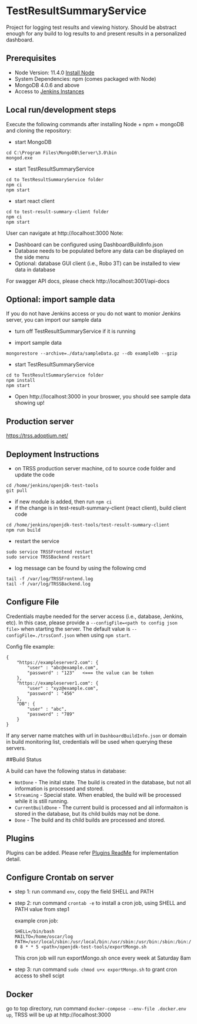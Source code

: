 

# TestResultSummaryService
Project for logging test results and viewing history. Should be abstract enough for any build to log results to and present results in a personalized dashboard.

## Prerequisites
* Node Version: 11.4.0 [Install Node](https://nodejs.org/en/download/)
* System Dependencies: npm (comes packaged with Node)
* MongoDB 4.0.6 and above
* Access to [Jenkins Instances](https://ci.adoptopenjdk.net)

## Local run/development steps
Execute the following commands after installing Node + npm + mongoDB and cloning the repository:
- start MongoDB

```
cd C:\Program Files\MongoDB\Server\3.0\bin
mongod.exe
```

- start TestResultSummaryService

```
cd to TestResultSummaryService folder
npm ci
npm start
```

- start react client

```
cd to test-result-summary-client folder
npm ci
npm start
``` 

User can navigate at http://localhost:3000
Note: 
- Dashboard can be configured using DashboardBuildInfo.json
- Database needs to be populated before any data can be displayed on the side menu
- Optional: database GUI client (i.e., Robo 3T) can be installed to view data in database

For swagger API docs, please check http://localhost:3001/api-docs

## Optional: import sample data
If you do not have Jenkins access or you do not want to monior Jenkins server, you can import our sample data
- turn off TestResultSummaryService if it is running

- import sample data

```
mongorestore --archive=./data/sampleData.gz --db exampleDb --gzip
```

- start TestResultSummaryService

```
cd to TestResultSummaryService folder
npm install
npm start
```

- Open http://localhost:3000 in your broswer, you should see sample data showing up!
## Production server
https://trss.adoptium.net/

## Deployment Instructions
- on TRSS production server machine, cd to source code folder and update the code
```
cd /home/jenkins/openjdk-test-tools
git pull
```

- if new module is added, then run `npm ci`
- if the change is in test-result-summary-client (react client), build client code
```
cd /home/jenkins/openjdk-test-tools/test-result-summary-client
npm run build
```

- restart the service
```
sudo service TRSSFrontend restart
sudo service TRSSBackend restart
```

- log message can be found by using the following cmd
```
tail -f /var/log/TRSSFrontend.log
tail -f /var/log/TRSSBackend.log
```

## Configure File
Credentials maybe needed for the server access (i.e., database, Jenkins, etc). In this case, please provide a `--configFile=<path to config json file>` when starting the server. The default value is  `--configFile=./trssConf.json` when using `npm start`.

Config file example:
```
{
	"https://exampleserver2.com": {
		"user" : "abc@example.com",
		"password" : "123"   <=== the value can be token
	},
	"https://exampleserver1.com": {
		"user" : "xyz@example.com",
		"password" : "456"
	},
	"DB": {
		"user" : "abc",
		"password" : "789"
	}
}
```

If any server name matches with url in `DashboardBuildInfo.json` or domain in build monitoring list, credentials will be used when querying these servers.

##Build Status

A build can have the following status in database:

- `NotDone` - The inital state. The build is created in the database, but not all information is processed and stored.
- `Streaming` - Special state. When enabled, the build will be processed while it is still running.
- `CurrentBuildDone` - The current build is processed and all informaiton is stored in the database, but its child builds may not be done.
- `Done` - The build and its child builds are processed and stored.

## Plugins
Plugins can be added. Please refer [Plugins ReadMe](./plugins/README.md) for implementation detail.

## Configure Crontab on server

- step 1: run command `env`, copy the field SHELL and PATH
- step 2: run command `crontab -e` to install a cron job, using SHELL and PATH value from step1

    example cron job: 
    ```
    SHELL=/bin/bash
    MAILTO=/home/oscar/log
    PATH=/usr/local/sbin:/usr/local/bin:/usr/sbin:/usr/bin:/sbin:/bin:/usr/games:/usr/local/games:/snap/bin
    0 8 * * 5 <path>/openjdk-test-tools/exportMongo.sh 
    ```
    This cron job will run exportMongo.sh once every week at Saturday 8am
- step 3: run command `sudo chmod u+x exportMongo.sh` to grant cron access to shell scipt

## Docker
go to top directory, run command `docker-compose --env-file .docker.env up`, TRSS will be up at http://localhost:3000